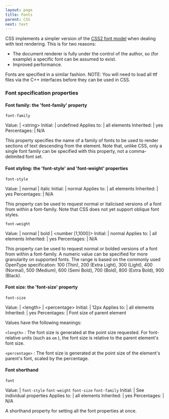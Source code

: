 ```yaml
---
layout: page
title: Fonts
parent: CSS
next: text
---
```


CSS implements a simpler version of the [CSS2 font model](http://www.w3.org/TR/REC-CSS2/fonts.html) when dealing with text rendering. This is for two reasons:

* The document renderer is fully under the control of the author, so (for example) a specific font can be assumed to exist.
* Improved performance. 

Fonts are specified in a similar fashion.
NOTE: You will need to load all ttf files via the C++ interfaces before they can be used in CSS.

### Font specification properties

#### Font family: the 'font-family' property


`font-family`

Value: | \<string\>
Initial: | undefined
Applies to: | all elements
Inherited: | yes
Percentages: | N/A

This property specifies the name of a family of fonts to be used to render sections of text descending from the element. Note that, unlike CSS, only a single font family can be specified with this property, not a comma-delimited font set.

#### Font styling: the 'font-style' and 'font-weight' properties

`font-style`

Value: | normal \| italic
Initial: | normal
Applies to: | all elements
Inherited: | yes
Percentages: | N/A

This property can be used to request normal or italicised versions of a font from within a font-family. Note that CSS does not yet support oblique font styles.

`font-weight`


Value: | normal \| bold \| \<number \[1,1000\]\>
Initial: | normal
Applies to: | all elements
Inherited: | yes
Percentages: | N/A

This property can be used to request normal or bolded versions of a font from within a font-family. A numeric value can be specified for more granularity on supported fonts. The range is based on the commonly used OpenType specification: 100 (Thin), 200 (Extra Light), 300 (Light), 400 (Normal), 500 (Medium), 600 (Semi Bold), 700 (Bold), 800 (Extra Bold), 900 (Black).

#### Font size: the 'font-size' property


`font-size`

Value: | \<length\> \| \<percentage\>
Initial: | 12px
Applies to: | all elements
Inherited: | yes
Percentages: | Font size of parent element

Values have the following meanings:

`<length>` 
: The font size is generated at the point size requested. For font-relative units (such as `em` ), the font size is relative to the parent element's font size.

`<percentage>` 
: The font size is generated at the point size of the element's parent's font, scaled by the percentage. 


#### Font shorthand


`font`

Value: | `font-style` `font-weight` `font-size` `font-family`
Initial: | See individual properties
Applies to: | all elements
Inherited: | yes
Percentages: | N/A

A shorthand property for setting all the font properties at once.
